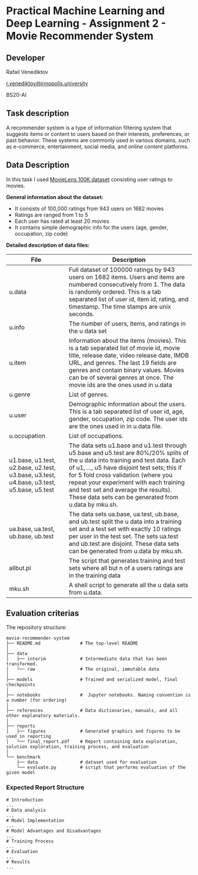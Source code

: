 # Practical Machine Learning and Deep Learning - Assignment 2 - Movie Recommender System
## Developer

Rafail Venediktov

r.venediktov@innopolis.university

BS20-AI

## Task description

A recommender system is a type of information filtering system that suggests items or content to users based on their interests, preferences, or past behavior. These systems are commonly used in various domains, such as e-commerce, entertainment, social media, and online content platforms.

## Data Description

In this task I used [MovieLens 100K dataset](https://grouplens.org/datasets/movielens/100k/) consisting user ratings to movies.

**General information about the dataset:**
* It consists of 100,000 ratings from 943 users on 1682 movies
* Ratings are ranged from 1 to 5
* Each user has rated at least 20 movies
* It contains simple demographic info for the users (age, gender, occupation, zip code)

**Detailed description of data files:**

| **File** | **Description** |
| -------- | --------------- |
| u.data | Full dataset of 100000 ratings by 943 users on 1682 items. Users and items are numbered consecutively from 1. The data is randomly ordered. This is a tab separated list of user id, item id, rating, and timestamp. The time stamps are unix seconds. |
| u.info | The number of users, items, and ratings in the u data set |
| u.item | Information about the items (movies). This is a tab separated list of movie id, movie title, release date, video release date, IMDB URL, and genres. The last 19 fields are genres and contain binary values. Movies can be of several genres at once. The movie ids are the ones used in u.data |
| u.genre | List of genres. |
| u.user | Demographic information about the users. This is a tab separated list of user id, age, gender, occupation, zip code. The user ids are the ones used in in u.data file. |
| u.occupation | List of occupations. |
| u1.base, u1.test, u2.base, u2.test, u3.base, u3.test, u4.base, u3.test, u5.base, u5.test | The data sets u1.base and u1.test through u5.base and u5.test are 80%/20% splits of the u data into training and test data. Each of u1, ..., u5 have disjoint test sets; this if for 5 fold cross validation (where you repeat your experiment with each training and test set and average the results). These data sets can be generated from u.data by mku.sh. |
| ua.base, ua.test, ub.base, ub.test | The data sets ua.base, ua.test, ub.base, and ub.test split the u data into a training set and a test set with exactly 10 ratings per user in the test set. The sets ua.test and ub.test are disjoint. These data sets can be generated from u.data by mku.sh. |
| allbut.pl | The script that generates training and test sets where all but n of a users ratings are in the training data |
| mku.sh | A shell script to generate all the u data sets from u.data. |

## Evaluation criterias

The repository structure:

```
movie-recommender-system
├── README.md               # The top-level README
│
├── data           
│   ├── interim             # Intermediate data that has been transformed.
│   └── raw                 # The original, immutable data
│
├── models                  # Trained and serialized model, final checkpoints
│
├── notebooks               #  Jupyter notebooks. Naming convention is a number (for ordering)           
│ 
├── references              # Data dictionaries, manuals, and all other explanatory materials.
│
├── reports
│   ├── figures             # Generated graphics and figures to be used in reporting
│   └── final_report.pdf    # Report containing data exploration, solution exploration, training process, and evaluation
│
└── benchmark
    ├── data                # dataset used for evaluation 
    └── evaluate.py         # script that performs evaluation of the given model
```

### Expected Report Structure

```
# Introduction
...
# Data analysis
...
# Model Implementation
...
# Model Advantages and Disadvantages
...
# Training Process
...
# Evaluation
...
# Results
...
```
